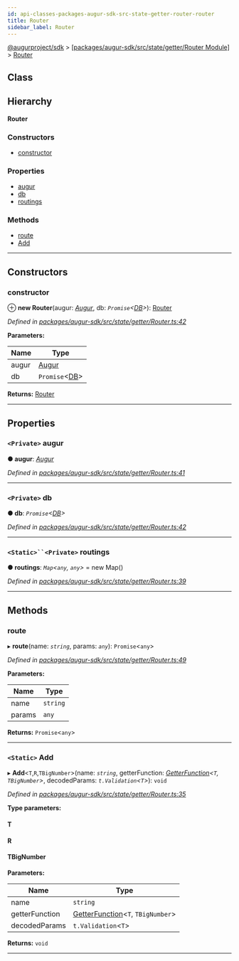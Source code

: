 ```yaml
---
id: api-classes-packages-augur-sdk-src-state-getter-router-router
title: Router
sidebar_label: Router
---
```


[@augurproject/sdk](api-readme.md) > [[packages/augur-sdk/src/state/getter/Router Module]](api-modules-packages-augur-sdk-src-state-getter-router-module.md) > [Router](api-classes-packages-augur-sdk-src-state-getter-router-router.md)

## Class

## Hierarchy

**Router**

### Constructors

* [constructor](api-classes-packages-augur-sdk-src-state-getter-router-router.md#constructor)

### Properties

* [augur](api-classes-packages-augur-sdk-src-state-getter-router-router.md#augur)
* [db](api-classes-packages-augur-sdk-src-state-getter-router-router.md#db)
* [routings](api-classes-packages-augur-sdk-src-state-getter-router-router.md#routings)

### Methods

* [route](api-classes-packages-augur-sdk-src-state-getter-router-router.md#route)
* [Add](api-classes-packages-augur-sdk-src-state-getter-router-router.md#add)

---

## Constructors

<a id="constructor"></a>

###  constructor

⊕ **new Router**(augur: *[Augur](api-classes-packages-augur-sdk-src-augur-augur.md)*, db: *`Promise`<[DB](api-classes-packages-augur-sdk-src-state-db-db-db.md)>*): [Router](api-classes-packages-augur-sdk-src-state-getter-router-router.md)

*Defined in [packages/augur-sdk/src/state/getter/Router.ts:42](https://github.com/AugurProject/augur/blob/27cf7214d2/packages/augur-sdk/src/state/getter/Router.ts#L42)*

**Parameters:**

| Name | Type |
| ------ | ------ |
| augur | [Augur](api-classes-packages-augur-sdk-src-augur-augur.md) |
| db | `Promise`<[DB](api-classes-packages-augur-sdk-src-state-db-db-db.md)> |

**Returns:** [Router](api-classes-packages-augur-sdk-src-state-getter-router-router.md)

___

## Properties

<a id="augur"></a>

### `<Private>` augur

**● augur**: *[Augur](api-classes-packages-augur-sdk-src-augur-augur.md)*

*Defined in [packages/augur-sdk/src/state/getter/Router.ts:41](https://github.com/AugurProject/augur/blob/27cf7214d2/packages/augur-sdk/src/state/getter/Router.ts#L41)*

___
<a id="db"></a>

### `<Private>` db

**● db**: *`Promise`<[DB](api-classes-packages-augur-sdk-src-state-db-db-db.md)>*

*Defined in [packages/augur-sdk/src/state/getter/Router.ts:42](https://github.com/AugurProject/augur/blob/27cf7214d2/packages/augur-sdk/src/state/getter/Router.ts#L42)*

___
<a id="routings"></a>

### `<Static>``<Private>` routings

**● routings**: *`Map`<`any`, `any`>* =  new Map()

*Defined in [packages/augur-sdk/src/state/getter/Router.ts:39](https://github.com/AugurProject/augur/blob/27cf7214d2/packages/augur-sdk/src/state/getter/Router.ts#L39)*

___

## Methods

<a id="route"></a>

###  route

▸ **route**(name: *`string`*, params: *`any`*): `Promise`<`any`>

*Defined in [packages/augur-sdk/src/state/getter/Router.ts:49](https://github.com/AugurProject/augur/blob/27cf7214d2/packages/augur-sdk/src/state/getter/Router.ts#L49)*

**Parameters:**

| Name | Type |
| ------ | ------ |
| name | `string` |
| params | `any` |

**Returns:** `Promise`<`any`>

___
<a id="add"></a>

### `<Static>` Add

▸ **Add**<`T`,`R`,`TBigNumber`>(name: *`string`*, getterFunction: *[GetterFunction](api-modules-packages-augur-sdk-src-state-getter-router-module.md#getterfunction)<`T`, `TBigNumber`>*, decodedParams: *`t.Validation`<`T`>*): `void`

*Defined in [packages/augur-sdk/src/state/getter/Router.ts:35](https://github.com/AugurProject/augur/blob/27cf7214d2/packages/augur-sdk/src/state/getter/Router.ts#L35)*

**Type parameters:**

#### T 
#### R 
#### TBigNumber 
**Parameters:**

| Name | Type |
| ------ | ------ |
| name | `string` |
| getterFunction | [GetterFunction](api-modules-packages-augur-sdk-src-state-getter-router-module.md#getterfunction)<`T`, `TBigNumber`> |
| decodedParams | `t.Validation`<`T`> |

**Returns:** `void`

___

